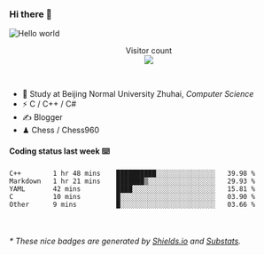 ### Hi there 👋

<!--<img src = https://github-readme-stats.vercel.app/api?username=Yousazoe&count_private=true&show_icons=true/>-->

<img src="https://raw.githubusercontent.com/sagar-viradiya/sagar-viradiya/master/resources/banner.png" alt="Hello world">
<p align="center"> 
  Visitor count<br/>
  <img src="https://profile-counter.glitch.me/youszoe/count.svg" />
</p>

<br/>


- 🍻  Study at Beijing Normal University Zhuhai, _Computer Science_
- ⚡  C / C++ / C#
- ✍️  Blogger
- ♟  Chess / Chess960 


#### Coding status last week ⌨️

<!--START_SECTION:waka-->
```text
C++        1 hr 48 mins    ██████████░░░░░░░░░░░░░░░   39.98 % 
Markdown   1 hr 21 mins    ███████▒░░░░░░░░░░░░░░░░░   29.93 % 
YAML       42 mins         ████░░░░░░░░░░░░░░░░░░░░░   15.81 % 
C          10 mins         █░░░░░░░░░░░░░░░░░░░░░░░░   03.90 % 
Other      9 mins          █░░░░░░░░░░░░░░░░░░░░░░░░   03.66 % 
```
<!--END_SECTION:waka-->

<br/>
<center><img src="http://ghchart.rshah.org/409ba5/yousazoe" alt="" /></center>


<h6>* These nice badges are generated by <a href="https://shields.io/">Shields.io</a> and <a href="https://github.com/spencerwooo/Substats">Substats</a>.</h6>
